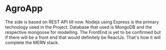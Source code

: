 # AgroApp
The side is based on REST API till now.
Nodejs using Express is the primary technology used in the Project. 
Database that used is MongoDB and the respective mongoose for modelling. 
The FrontEnd is yet to be confirmed but if there will be a front end that would definitely be ReactJs. 
That's how it will complete the MERN stack.
